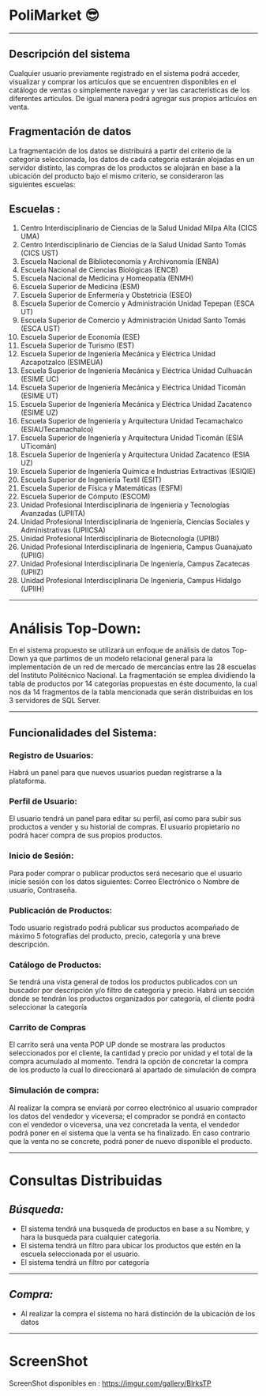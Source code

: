 # PoliMarket :sunglasses:
---
## Descripción del sistema

Cualquier usuario previamente registrado en el sistema podrá acceder, visualizar y comprar los artículos que se encuentren disponibles en el catálogo de ventas  o simplemente navegar y ver las características de los diferentes artículos.
De igual manera podrá agregar sus propios artículos en venta.

## Fragmentación de datos

La fragmentación de los datos se distribuirá a partir del criterio de la categoria seleccionada, los datos de cada categoria estarán alojadas en un servidor distinto, las compras de los productos se alojarán en base a la ubicación del producto bajo el mismo criterio, se consideraron las siguientes escuelas:

**Escuelas :**
---------------
1. Centro Interdisciplinario de Ciencias de la Salud Unidad Milpa Alta (CICS UMA)
2. Centro Interdisciplinario de Ciencias de la Salud Unidad Santo Tomás (CICS UST)
3. Escuela Nacional de Biblioteconomía y Archivonomía (ENBA)
4. Escuela Nacional de Ciencias Biológicas (ENCB)
5. Escuela Nacional de Medicina y Homeopatía (ENMH)
6. Escuela Superior de Medicina (ESM)
7. Escuela Superior de Enfermería y Obstetricia (ESEO)
8. Escuela Superior de Comercio y Administración Unidad Tepepan (ESCA UT)
9. Escuela Superior de Comercio y Administración Unidad Santo Tomás (ESCA UST)
10. Escuela Superior de Economía (ESE)
11. Escuela Superior de Turismo (EST)
12. Escuela Superior de Ingeniería Mecánica y Eléctrica Unidad Azcapotzalco (ESIMEUA)
13. Escuela Superior de Ingeniería Mecánica y Eléctrica Unidad Culhuacán (ESIME UC)
14. Escuela Superior de Ingeniería Mecánica y Eléctrica Unidad Ticomán (ESIME UT)
15. Escuela Superior de Ingeniería Mecánica y Eléctrica Unidad Zacatenco (ESIME UZ)
16. Escuela Superior de Ingeniería y Arquitectura Unidad Tecamachalco (ESIAUTecamachalco)
17. Escuela Superior de Ingeniería y Arquitectura Unidad Ticomán (ESIA UTicomán)
18. Escuela Superior de Ingeniería y Arquitectura Unidad Zacatenco (ESIA UZ)
19. Escuela Superior de Ingeniería Química e Industrias Extractivas (ESIQIE)
20. Escuela Superior de Ingeniería Textil (ESIT)
21. Escuela Superior de Física y Matemáticas (ESFM)
22. Escuela Superior de Cómputo (ESCOM)
23. Unidad Profesional Interdisciplinaria de Ingeniería y Tecnologías Avanzadas (UPIITA)
24. Unidad Profesional Interdisciplinaria de Ingeniería, Ciencias Sociales y Administrativas (UPIICSA)
25. Unidad Profesional Interdisciplinaria de Biotecnología (UPIBI)
26. Unidad Profesional Interdisciplinaria de Ingeniería, Campus Guanajuato (UPIIG)
27. Unidad Profesional Interdisciplinaria De Ingeniería, Campus Zacatecas (UPIIZ)
28. Unidad Profesional Interdisciplinaria De Ingeniería, Campus Hidalgo (UPIIH)
---
# Análisis Top-Down:
En el sistema propuesto se utilizará un enfoque de análisis de datos Top-Down ya que partimos de un modelo relacional general para la implementación de un red de mercado de mercancías entre las 28 escuelas del Instituto Politécnico Nacional. La fragmentación se emplea dividiendo la tabla de productos por 14 categorías propuestas en éste documento, la cual nos da 14 fragmentos de la tabla mencionada que serán distribuidas en los 3 servidores de SQL Server.

---
## Funcionalidades del Sistema:

### Registro de Usuarios: 
Habrá un panel para que nuevos usuarios puedan registrarse a la plataforma.

### Perfil de Usuario:
El usuario tendrá un panel para editar su perfil, así como para subir sus productos a vender y su historial de compras.
El usuario propietario no podrá hacer compra de sus propios productos.

### Inicio de Sesión:
Para poder comprar o publicar productos será necesario que el usuario inicie  sesión con los datos siguientes: Correo Electrónico o Nombre de usuario, Contraseña.

### Publicación de Productos:
Todo usuario registrado podrá publicar sus productos acompañado de máximo 5 fotografías del producto, precio, categoría y una breve descripción.

### Catálogo de Productos:
Se tendrá una vista general de todos los productos publicados con un buscador por descripción y/o filtro de categoría y precio.
Habrá un sección donde se tendrán los productos organizados por categoría, el cliente podrá seleccionar la categoría  

### Carrito de Compras
El carrito será una venta POP UP donde se mostrara las productos seleccionados por el cliente, la cantidad y precio por unidad y el total de la compra acumulado al momento.
Tendrá la opción de concretar la compra de los producto la cual lo direccionará al apartado de simulación de compra

### Simulación de compra:
Al realizar la compra se enviará por correo electrónico al usuario comprador los datos del vendedor y viceversa; el comprador se pondrá en contacto con el vendedor o viceversa, una vez concretada la venta, el vendedor podrá poner en el sistema que la venta se ha finalizado. En caso contrario que la venta no se concrete, podrá poner de nuevo disponible el producto.

---
# Consultas Distribuidas
*Búsqueda:*
---------------
* El sistema tendrá una busqueda de productos en base a su Nombre, y hara la busqueda para cualquier categoria.
* El sistema tendrá un filtro para ubicar los productos que estén en la escuela seleccionada por el usuario.
* El sistema tendrá un filtro por categoría
---
*Compra:*
---------------
* Al realizar la compra el sistema no hará distinción de la ubicación de los datos

---
# ScreenShot
ScreenShot disponibles en : https://imgur.com/gallery/BlrksTP
